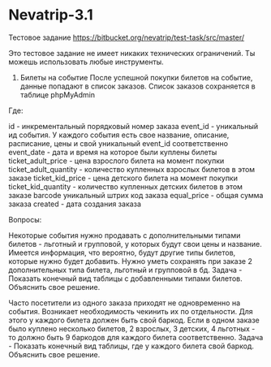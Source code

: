 # Nevatrip-3.1

Тестовое задание https://bitbucket.org/nevatrip/test-task/src/master/

Это тестовое задание не имеет никаких технических ограничений. Ты можешь использовать любые инструменты.

1. Билеты на событие
После успешной покупки билетов на событие, данные попадают в список заказов. Список заказов сохраняется в таблице phpMyAdmin

Где:

id - инкрементальный порядковый номер заказа
event_id - уникальный ид события. У каждого события есть свое название, описание, расписание, цены и свой уникальный event_id соответственно
event_date - дата и время на которое были куплены билеты
ticket_adult_price - цена взрослого билета на момент покупки
ticket_adult_quantity - количество купленных взрослых билетов в этом заказе
ticket_kid_price - цена детского билета на момент покупки
ticket_kid_quantity - количество купленных детских билетов в этом заказе
barcode уникальный штрих код заказа
equal_price - общая сумма заказа
created - дата создания заказа

Вопросы:

Некоторые события нужно продавать с дополнительными типами билетов - льготный и групповой, у которых будут свои цены и название. Имеется информация, что вероятно, будут другие типы билетов, которые нужно будет добавить. Нужно уметь сохранять при заказе 2 дополнительных типа билета, льготный и групповой в бд. Задача - Показать конечный вид таблицы с добавленными типами билетов. Объяснить свое решение.

Часто посетители из одного заказа приходят не одновременно на события. Возникает необходимость чекинить их по отдельности. Для этого у каждого билета должен быть свой баркод. Если в одном заказе было куплено несколько билетов, 2 взрослых, 3 детских, 4 льготных - то должно быть 9 баркодов для каждого билета соответственно. Задача - Показать конечный вид таблицы, где у каждого билета свой баркод. Объяснить свое решение.
